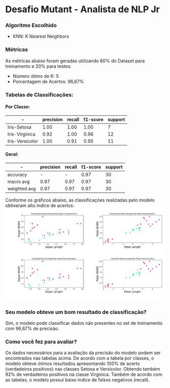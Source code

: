# Desafio Mutant - Analista de NLP Jr

### Algoritmo Escolhido
- KNN: K Nearest Neighbors

### Métricas
As métricas abaixo foram geradas utilizando 80% do Dataset para treinamento e 20% para testes:

- Número ótimo de K: 5
- Porcentagem de Acertos: 96,67%
### Tabelas de Classificações:
#### Por Classe:
| - |  precision  |  recall | f1-score |  support |
| ------ | ------ | ------ | ----- | ----- |
| Iris-Setosa | 1.00 | 1.00 | 1.00 | 7 |
| Iris-Virginica | 0.92 | 1.00 | 0.96 | 12 |
| Iris-Versicolor | 1.00 | 0.91 | 0.95 | 11 |
#### Geral:
| - |  precision  |  recall | f1-score |  support |
| ------ | ------ | ------ | ----- | ----- |
| accuracy | - | - | 0.97 | 30 |
| macro avg | 0.97 | 0.97 | 0.97 | 30 |
| weighted avg | 0.97 | 0.97 |0.97 | 30 |

Conforme os gráficos abaixo, as classificações realizadas pelo modelo obtiveram alto indíce de acertos:
![Iris Datasets](https://github.com/mauUsatai/Mutant-NLP-Test/blob/master/iris_classification.png)

### Seu modelo obteve um bom resultado de classificação?
Sim, o modelo pode classificar dados não presentes no set de treinamento com 96,67% de precisão.

### Como você fez para avaliar?
Os dados necessários para a avaliação da precisão do modelo podem ser encontrados nas tabelas acima. De acordo com a tabela por classes, o modelo obteve ótimos resultados apresentando 100% de acerto (verdadeiros positivos) nas classes Setosa e Versicolor. Obtendo também 92% de verdadeiros positivos na classe Virginica. Também de acordo com as tabelas, o modelo possui baixo índice de falsos negativos (recall).
